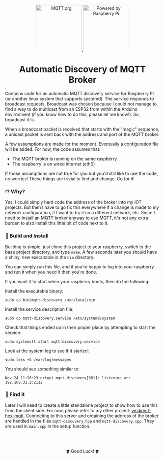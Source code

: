 <p align="center">

  <a href="https://mqtt.org/">
    <img alt="MQTT.org" src="https://mqtt.org/assets/img/mqtt-logo-ver.jpg" height="150" />
  </a>
  <a href="https://www.raspberrypi.org/">
    <img alt="Powered by Raspberry Pi" src="https://www.raspberrypi.org/app/uploads/2017/06/Powered-by-Raspberry-Pi-Logo_Outline-Colour-Screen-500x153.png" height="150" />
  </a>
</p>
<h1 align="center">
  Automatic Discovery of MQTT Broker
</h1>
Contains code for an automatic MQTT discovery service for Raspberry Pi (or another linux system that supports systemd). The service responds to broadcast requests. Broadcast was chosen because I could not manage to find a way to do multicast from an ESP32 from within the Arduino environment (if you know how to do this, please let me know!). So, broadcast it is.

When a broadcast packet is received that starts with the "magic" sequence, a unicast packet is sent back with the address and port of the MQTT broker.

A few assumptions are made for the moment. Eventually a configuration file will be added. For now, the code assumes that:

* The MQTT broker is running on the same raspberry
* The raspberry is on wired internet (eth0)

If those assumptions are not true for you but you'd still like to use the code, no worries! These things are trivial to find and change. Go for it!

### ⁉ Why?

Yes, I could simply hard code the address of the broker into my IOT projects. But then I have to go fix this everywhere if a change is made to my network configuration, if I want to try it on a different network, etc. Since I need to install an MQTT broker anyway to use MQTT, it's not any extra burden to also install this little bit of code next to it.

### 🚧 Build and Install

Building is simple, just clone this project to your raspberry, switch to the base project directory, and type `make`. A few seconds later you should have a shiny, new executable in the `bin` directory.

You can simply run this file, and if you're happy to log into your raspberry and run it when you need it then you're done.

If you want it to start when your raspberry boots, then do the following:

Install the executable binary:

 `sudo cp bin/mqtt-discovery /usr/local/bin`

Install the service description file: 

`sudo cp mqtt-discovery.service /etc/systemd/system`

Check that things ended up in their proper place by attempting to start the service: 

`sudo systemctl start mqtt-discovery.service`

Look at the system log to see if it started: 

`sudo less +G /var/log/messages`

You should see something similar to:

`Nov 24 11:26:23 octopi mqtt-discovery[661]: listening at: 192.168.31.2:2112`

### 👀 Find it

Later I will need to create a little standalone project to show how to use this from the client side. For now, please refer to my other project: [ve.direct-hex-mqtt](https://github.com/pmcg31/ve.direct-hex-mqtt). Connecting to this server and obtaining the address of the broker are handled in the files `mqtt-discovery.hpp` and `mqtt-discovery.cpp`. They are used in `main.cpp` in the setup function.

<p align="center" style="padding-top: 50">🍀 Good Luck! 🍀
